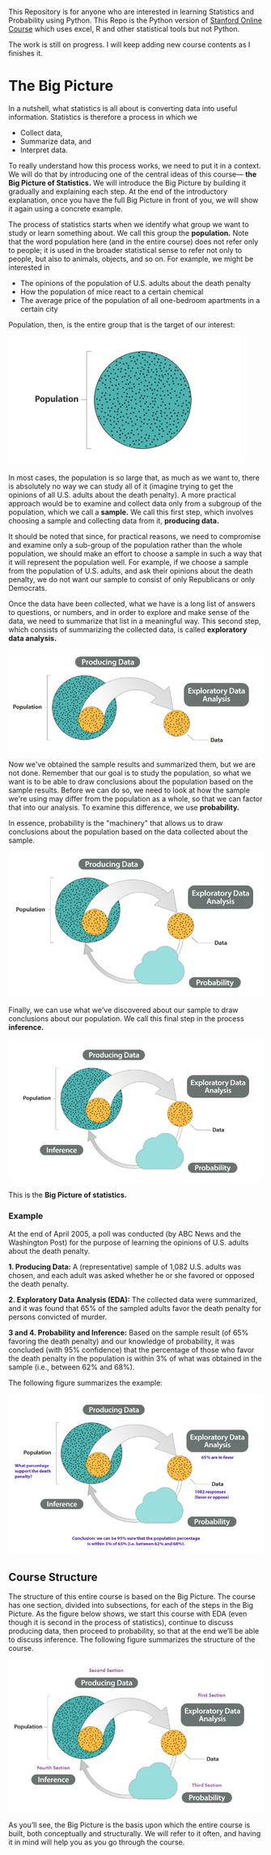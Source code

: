 This Repository is for anyone who are interested in learning Statistics and
Probability using Python. This Repo is the Python version of [Stanford Online
Course](https://lagunita.stanford.edu/courses/course-v1:OLI+ProbStat+Open_Jan2017/about)
which uses excel, R and other statistical tools but not Python.

The work is still on progress. I will keep adding new course contents as I
finishes it.

# The Big Picture

In a nutshell, what statistics is all about is converting data into useful information.
Statistics is therefore a process in which we

* Collect data,
* Summarize data, and
* Interpret data.

To really understand how this process works, we need to put it in a context.
We will do that by introducing one of the central ideas of this course—
**the Big Picture of Statistics.** We will introduce the Big Picture by building
it gradually and explaining each step. At the end of the introductory explanation,
once you have the full Big Picture in front of you, we will show it again using
a concrete example.

The process of statistics starts when we identify what group we want to study or
learn something about. We call this group the **population.** Note that the word
population here (and in the entire course) does not refer only to people;
it is used in the broader statistical sense to refer not only to people,
but also to animals, objects, and so on. For example, we might be interested in

* The opinions of the population of U.S. adults about the death penalty
* How the population of mice react to a certain chemical
* The average price of the population of all one-bedroom apartments in a certain city

Population, then, is the entire group that is the target of our interest:

<img src="/img/big_picture1.png" />

In most cases, the population is so large that, as much as we want to, there is
absolutely no way we can study all of it (imagine trying to get the opinions of
all U.S. adults about the death penalty). A more practical approach would be
to examine and collect data only from a subgroup of the population, which we
call a **sample.** We call this first step, which involves choosing a sample and
collecting data from it, **producing data.**

It should be noted that since, for practical reasons, we need to compromise and
examine only a sub-group of the population rather than the whole population, we
should make an effort to choose a sample in such a way that it will represent
the population well. For example, if we choose a sample from the population of
U.S. adults, and ask their opinions about the death penalty, we do not want our
sample to consist of only Republicans or only Democrats.

Once the data have been collected, what we have is a long list of answers to
questions, or numbers, and in order to explore and make sense of the data, we
need to summarize that list in a meaningful way. This second step, which consists
of summarizing the collected data, is called **exploratory data analysis.**

<img src="img/big_picture3.png" />

Now we've obtained the sample results and summarized them, but we are not done.
Remember that our goal is to study the population, so what we want is to be able
to draw conclusions about the population based on the sample results. Before we
can do so, we need to look at how the sample we're using may differ from the
population as a whole, so that we can factor that into our analysis. To examine
this difference, we use **probability.**

In essence, probability is the "machinery" that allows us to draw conclusions
about the population based on the data collected about the sample.

<img src="img/big_picture4.png" />


Finally, we can use what we've discovered about our sample to draw conclusions
about our population. We call this final step in the process **inference.**

<img src="img/big_picture5.png" />


This is the **Big Picture of statistics.**

### Example

At the end of April 2005, a poll was conducted (by ABC News and the Washington Post)
for the purpose of learning the opinions of U.S. adults about the death penalty.

**1. Producing Data:** A (representative) sample of 1,082 U.S. adults was chosen, and
each adult was asked whether he or she favored or opposed the death penalty.

**2. Exploratory Data Analysis (EDA):** The collected data were summarized, and it was
found that 65% of the sampled adults favor the death penalty for persons convicted
of murder.

**3 and 4. Probability and Inference:** Based on the sample result (of 65% favoring
the death penalty) and our knowledge of probability, it was concluded (with 95% confidence)
that the percentage of those who favor the death penalty in the population is within
3% of what was obtained in the sample (i.e., between 62% and 68%).

The following figure summarizes the example:

<img src="img/big_picture6.png" />


## Course Structure

The structure of this entire course is based on the Big Picture. The course has one
section, divided into subsections, for each of the steps in the Big Picture. As the
figure below shows, we start this course with EDA (even though it is second in the
process of statistics), continue to discuss producing data, then proceed to probability,
so that at the end we’ll be able to discuss inference. The following figure summarizes
the structure of the course.

<img src="img/big_picture7.png" />


As you’ll see, the Big Picture is the basis upon which the entire course is built,
both conceptually and structurally. We will refer to it often, and having it in mind
will help you as you go through the course.

